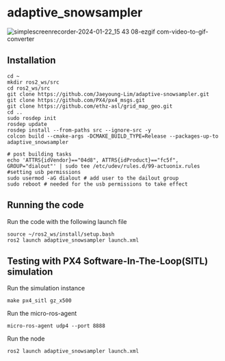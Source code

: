# adaptive_snowsampler

![simplescreenrecorder-2024-01-22_15 43 08-ezgif com-video-to-gif-converter](https://github.com/Jaeyoung-Lim/adaptive-snowsampler/assets/5248102/66a692aa-e3e2-44a6-bdb5-1abd35ce0e69)

## Installation
```
cd ~
mkdir ros2_ws/src
cd ros2_ws/src
git clone https://github.com/Jaeyoung-Lim/adaptive-snowsampler.git
git clone https://github.com/PX4/px4_msgs.git
git clone https://github.com/ethz-asl/grid_map_geo.git
cd ..
sudo rosdep init
rosdep update
rosdep install --from-paths src --ignore-src -y
colcon build --cmake-args -DCMAKE_BUILD_TYPE=Release --packages-up-to adaptive_snowsampler

# post building tasks
echo 'ATTRS{idVendor}=="04d8", ATTRS{idProduct}=="fc5f", GROUP="dialout"' | sudo tee /etc/udev/rules.d/99-actuonix.rules #setting usb permissions
sudo usermod -aG dialout # add user to the dailout group
sudo reboot # needed for the usb permissions to take effect

```

## Running the code
Run the code with the following launch file
```
source ~/ros2_ws/install/setup.bash
ros2 launch adaptive_snowsampler launch.xml
```

## Testing with PX4 Software-In-The-Loop(SITL) simulation

Run the simulation instance
```
make px4_sitl gz_x500
```

Run the micro-ros-agent
```
micro-ros-agent udp4 --port 8888
```
Run the node
```
ros2 launch adaptive_snowsampler launch.xml
```

